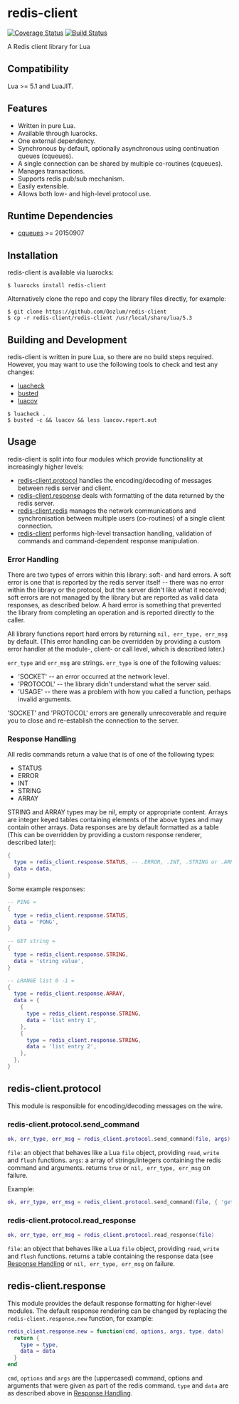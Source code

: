 # redis-client
[![Coverage Status](https://coveralls.io/repos/github/Oozlum/redis-client/badge.svg)](https://coveralls.io/github/Oozlum/redis-client)
[![Build Status](https://travis-ci.com/Oozlum/redis-client.svg?branch=master)](https://travis-ci.com/github/Oozlum/redis-client)

A Redis client library for Lua

## Compatibility
Lua >= 5.1 and LuaJIT.

## Features
- Written in pure Lua.
- Available through luarocks.
- One external dependency.
- Synchronous by default, optionally asynchronous using continuation queues (cqueues).
- A single connection can be shared by multiple co-routines (cqueues).
- Manages transactions.
- Supports redis pub/sub mechanism.
- Easily extensible.
- Allows both low- and high-level protocol use.

## Runtime Dependencies
- [cqueues](https://github.com/wahern/cqueues) >= 20150907

## Installation
redis-client is available via luarocks:
```
$ luarocks install redis-client
```
Alternatively clone the repo and copy the library files directly, for example:
```
$ git clone https://github.com/Oozlum/redis-client
$ cp -r redis-client/redis-client /usr/local/share/lua/5.3
```

## Building and Development
redis-client is written in pure Lua, so there are no build steps required.  However, you may want to use the following tools to check and test any changes:
- [luacheck](https://github.com/mpeterv/luacheck)
- [busted](http://olivinelabs.com/busted/)
- [luacov](https://keplerproject.github.io/luacov/)

```
$ luacheck .
$ busted -c && luacov && less luacov.report.out
```

## Usage
redis-client is split into four modules which provide functionality at increasingly higher levels:
- [redis-client.protocol](#-redis-clientprotocol) handles the encoding/decoding of messages between redis server and client.
- [redis-client.response](#-redis-clientresponse) deals with formatting of the data returned by the redis server.
- [redis-client.redis](#-redis-clientredis) manages the network communications and synchronisation between multiple users (co-routines) of a single client connection.
- [redis-client](#-redis-client) performs high-level transaction handling, validation of commands and command-dependent response manipulation.

### Error Handling
There are two types of errors within this library: soft- and hard errors.  A soft error is one that is reported by the redis server itself -- there was no error within the library or the protocol, but the server didn't like what it received; soft errors are not managed by the library but are reported as valid data responses, as described below.  A hard error is something that prevented the library from completing an operation and is reported directly to the caller.

All library functions report hard errors by returning ```nil, err_type, err_msg``` by default.  (This error handling can be overridden by providing a custom error handler at the module-, client- or call level, which is described later.)

```err_type``` and ```err_msg``` are strings.  ```err_type``` is one of the following values:
- 'SOCKET' -- an error occurred at the network level.
- 'PROTOCOL' -- the library didn't understand what the server said.
- 'USAGE' -- there was a problem with how you called a function, perhaps invalid arguments.

'SOCKET' and 'PROTOCOL' errors are generally unrecoverable and require you to close and re-establish the connection to the server.

### Response Handling
All redis commands return a value that is of one of the following types:
- STATUS
- ERROR
- INT
- STRING
- ARRAY

STRING and ARRAY types may be nil, empty or appropriate content.  Arrays are integer keyed tables containing elements of the above types and may contain other arrays.  Data responses are by default formatted as a table (This can be overridden by providing a custom response renderer, described later):
```lua
{
  type = redis_client.response.STATUS, -- .ERROR, .INT, .STRING or .ARRAY
  data = data,
}
```
Some example responses:
```lua
-- PING =
{
  type = redis_client.response.STATUS,
  data = 'PONG',
}

-- GET string =
{
  type = redis_client.response.STRING,
  data = 'string value',
}

-- LRANGE list 0 -1 =
{
  type = redis_client.response.ARRAY,
  data = {
    {
      type = redis_client.response.STRING,
      data = 'list entry 1',
    },
    {
      type = redis_client.response.STRING,
      data = 'list entry 2',
    },
  },
}
```

## redis-client.protocol

This module is responsible for encoding/decoding messages on the wire.

### redis-client.protocol.send\_command
```lua
ok, err_type, err_msg = redis_client.protocol.send_command(file, args)
```
```file```: an object that behaves like a Lua ```file``` object, providing ```read```, ```write``` and ```flush``` functions.
```args```: a array of strings/integers containing the redis command and arguments.
returns ```true``` or ```nil, err_type, err_msg``` on failure.

Example:
```lua
ok, err_type, err_msg = redis_client.protocol.send_command(file, { 'get', 'string' })
```

### redis-client.protocol.read\_response
```lua
ok, err_type, err_msg = redis_client.protocol.read_response(file)
```
```file```: an object that behaves like a Lua ```file``` object, providing ```read```, ```write``` and ```flush``` functions.
returns a table containing the response data (see [Response Handling](#-response-handling) or ```nil, err_type, err_msg``` on failure.

## redis-client.response

This module provides the default response formatting for higher-level modules.  The default response rendering can be changed by replacing the ```redis-client.response.new``` function, for example:

```lua
redis_client.response.new = function(cmd, options, args, type, data)
  return {
    type = type,
    data = data
  }
end
```
```cmd```, ```options``` and ```args``` are the (uppercased) command, options and arguments that were given as part of the redis command.  ```type``` and ```data``` are as described above in [Response Handling](#-response-handling).
